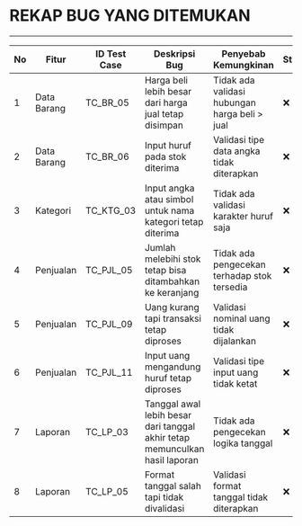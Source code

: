 # REKAP BUG YANG DITEMUKAN
---
| No | Fitur       | ID Test Case | Deskripsi Bug                                                               | Penyebab Kemungkinan                          | Status |
| -- | ----------- | ------------ | --------------------------------------------------------------------------- | --------------------------------------------- | ------ |
| 1  | Data Barang | TC\_BR\_05   | Harga beli lebih besar dari harga jual tetap disimpan                       | Tidak ada validasi hubungan harga beli > jual | ❌ Bug  |
| 2  | Data Barang | TC\_BR\_06   | Input huruf pada stok diterima                                              | Validasi tipe data angka tidak diterapkan     | ❌ Bug  |
| 3  | Kategori    | TC\_KTG\_03  | Input angka atau simbol untuk nama kategori tetap diterima                  | Tidak ada validasi karakter huruf saja        | ❌ Bug  |
| 4  | Penjualan   | TC\_PJL\_05  | Jumlah melebihi stok tetap bisa ditambahkan ke keranjang                    | Tidak ada pengecekan terhadap stok tersedia   | ❌ Bug  |
| 5  | Penjualan   | TC\_PJL\_09  | Uang kurang tapi transaksi tetap diproses                                   | Validasi nominal uang tidak dijalankan        | ❌ Bug  |
| 6  | Penjualan   | TC\_PJL\_11  | Input uang mengandung huruf tetap diproses                                  | Validasi tipe input uang tidak ketat          | ❌ Bug  |
| 7  | Laporan     | TC\_LP\_03   | Tanggal awal lebih besar dari tanggal akhir tetap memunculkan hasil laporan | Tidak ada pengecekan logika tanggal           | ❌ Bug  |
| 8  | Laporan     | TC\_LP\_05   | Format tanggal salah tapi tidak divalidasi                                  | Validasi format tanggal tidak diterapkan      | ❌ Bug  |

